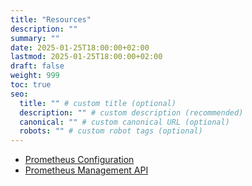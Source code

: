 ```yaml
---
title: "Resources"
description: ""
summary: ""
date: 2025-01-25T18:00:00+02:00
lastmod: 2025-01-25T18:00:00+02:00
draft: false
weight: 999
toc: true
seo:
  title: "" # custom title (optional)
  description: "" # custom description (recommended)
  canonical: "" # custom canonical URL (optional)
  robots: "" # custom robot tags (optional)
---
```


* [Prometheus Configuration](https://prometheus.io/docs/prometheus/latest/configuration/configuration/)
* [Prometheus Management API](https://prometheus.io/docs/prometheus/latest/management_api/)
